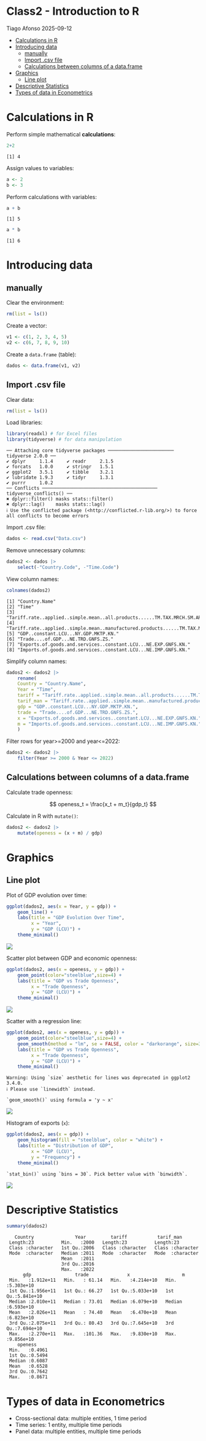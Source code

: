 # Class2 - Introduction to R
Tiago Afonso
2025-09-12

-   [Calculations in R](#calculations-in-r)
-   [Introducing data](#introducing-data)
    -   [manually](#manually)
    -   [Import .csv file](#import-.csv-file)
    -   [Calculations between columns of a
        data.frame](#calculations-between-columns-of-a-data.frame)
-   [Graphics](#graphics)
    -   [Line plot](#line-plot)
-   [Descriptive Statistics](#descriptive-statistics)
-   [Types of data in Econometrics](#types-of-data-in-econometrics)

# Calculations in R

Perform simple mathematical **calculations**:

``` r
2+2
```

    [1] 4

Assign values to variables:

``` r
a <- 2
b <- 3
```

Perform calculations with variables:

``` r
a + b
```

    [1] 5

``` r
a * b
```

    [1] 6

# Introducing data

## manually

Clear the environment:

``` r
rm(list = ls())
```

Create a vector:

``` r
v1 <- c(1, 2, 3, 4, 5)
v2 <- c(6, 7, 8, 9, 10)
```

Create a `data.frame` (table):

``` r
dados <- data.frame(v1, v2)
```

## Import .csv file

Clear data:

``` r
rm(list = ls())
```

Load libraries:

``` r
library(readxl) # for Excel files
library(tidyverse) # for data manipulation
```

    ── Attaching core tidyverse packages ──────────────────────── tidyverse 2.0.0 ──
    ✔ dplyr     1.1.4     ✔ readr     2.1.5
    ✔ forcats   1.0.0     ✔ stringr   1.5.1
    ✔ ggplot2   3.5.1     ✔ tibble    3.2.1
    ✔ lubridate 1.9.3     ✔ tidyr     1.3.1
    ✔ purrr     1.0.2     
    ── Conflicts ────────────────────────────────────────── tidyverse_conflicts() ──
    ✖ dplyr::filter() masks stats::filter()
    ✖ dplyr::lag()    masks stats::lag()
    ℹ Use the conflicted package (<http://conflicted.r-lib.org/>) to force all conflicts to become errors

Import .csv file:

``` r
dados <- read.csv("Data.csv")
```

Remove unnecessary columns:

``` r
dados2 <- dados |> 
    select(-"Country.Code", -"Time.Code")
```

View column names:

``` r
colnames(dados2)
```

    [1] "Country.Name"                                                                       
    [2] "Time"                                                                               
    [3] "Tariff.rate..applied..simple.mean..all.products......TM.TAX.MRCH.SM.AR.ZS."         
    [4] "Tariff.rate..applied..simple.mean..manufactured.products......TM.TAX.MANF.SM.AR.ZS."
    [5] "GDP..constant.LCU...NY.GDP.MKTP.KN."                                                
    [6] "Trade....of.GDP...NE.TRD.GNFS.ZS."                                                  
    [7] "Exports.of.goods.and.services..constant.LCU...NE.EXP.GNFS.KN."                      
    [8] "Imports.of.goods.and.services..constant.LCU...NE.IMP.GNFS.KN."                      

Simplify column names:

``` r
dados2 <- dados2 |> 
    rename(
    Country = "Country.Name",
    Year = "Time",
    tariff = "Tariff.rate..applied..simple.mean..all.products......TM.TAX.MRCH.SM.AR.ZS.",
    tarif_man = "Tariff.rate..applied..simple.mean..manufactured.products......TM.TAX.MANF.SM.AR.ZS.",
    gdp = "GDP..constant.LCU...NY.GDP.MKTP.KN.",
    trade = "Trade....of.GDP...NE.TRD.GNFS.ZS.",
    x = "Exports.of.goods.and.services..constant.LCU...NE.EXP.GNFS.KN.",
    m = "Imports.of.goods.and.services..constant.LCU...NE.IMP.GNFS.KN."
    )
```

Filter rows for year\>=2000 and year\<=2022:

``` r
dados2 <- dados2 |> 
    filter(Year >= 2000 & Year <= 2022)
```

## Calculations between columns of a data.frame

Calculate trade openness:

$$
openess_t = \frac{x_t + m_t}{gdp_t}
$$

Calculate in R with `mutate()`:

``` r
dados2 <- dados2 |> 
    mutate(openess = (x + m) / gdp)
```

# Graphics

## Line plot

Plot of GDP evolution over time:

``` r
ggplot(dados2, aes(x = Year, y = gdp)) +
    geom_line() +
    labs(title = "GDP Evolution Over Time",
         x = "Year",
         y = "GDP (LCU)") +
    theme_minimal()
```

![](Class2_Intro_R.markdown_strict_files/figure-markdown_strict/unnamed-chunk-15-1.png)

Scatter plot between GDP and economic openness:

``` r
ggplot(dados2, aes(x = openess, y = gdp)) +
    geom_point(color="steelblue",size=4) +
    labs(title = "GDP vs Trade Openness",
         x = "Trade Openness",
         y = "GDP (LCU)") +
    theme_minimal()
```

![](Class2_Intro_R.markdown_strict_files/figure-markdown_strict/unnamed-chunk-16-1.png)

Scatter with a regression line:

``` r
ggplot(dados2, aes(x = openess, y = gdp)) +
    geom_point(color="steelblue",size=4) +
    geom_smooth(method = "lm", se = FALSE, color = "darkorange", size=3) +
    labs(title = "GDP vs Trade Openness",
         x = "Trade Openness",
         y = "GDP (LCU)") +
    theme_minimal()
```

    Warning: Using `size` aesthetic for lines was deprecated in ggplot2 3.4.0.
    ℹ Please use `linewidth` instead.

    `geom_smooth()` using formula = 'y ~ x'

![](Class2_Intro_R.markdown_strict_files/figure-markdown_strict/unnamed-chunk-17-1.png)

Histogram of exports (`x`):

``` r
ggplot(dados2, aes(x = gdp)) +
    geom_histogram(fill = "steelblue", color = "white") +
    labs(title = "Distribution of GDP",
         x = "GDP (LCU)",
         y = "Frequency") +
    theme_minimal()
```

    `stat_bin()` using `bins = 30`. Pick better value with `binwidth`.

![](Class2_Intro_R.markdown_strict_files/figure-markdown_strict/unnamed-chunk-18-1.png)

# Descriptive Statistics

``` r
summary(dados2)
```

       Country               Year         tariff           tarif_man        
     Length:23          Min.   :2000   Length:23          Length:23         
     Class :character   1st Qu.:2006   Class :character   Class :character  
     Mode  :character   Median :2011   Mode  :character   Mode  :character  
                        Mean   :2011                                        
                        3rd Qu.:2016                                        
                        Max.   :2022                                        
          gdp                trade              x                   m            
     Min.   :1.912e+11   Min.   : 61.14   Min.   :4.214e+10   Min.   :5.303e+10  
     1st Qu.:1.956e+11   1st Qu.: 66.27   1st Qu.:5.033e+10   1st Qu.:5.841e+10  
     Median :2.010e+11   Median : 73.01   Median :6.079e+10   Median :6.593e+10  
     Mean   :2.026e+11   Mean   : 74.40   Mean   :6.470e+10   Mean   :6.823e+10  
     3rd Qu.:2.075e+11   3rd Qu.: 80.43   3rd Qu.:7.645e+10   3rd Qu.:7.694e+10  
     Max.   :2.270e+11   Max.   :101.36   Max.   :9.830e+10   Max.   :9.856e+10  
        openess      
     Min.   :0.4961  
     1st Qu.:0.5494  
     Median :0.6087  
     Mean   :0.6528  
     3rd Qu.:0.7642  
     Max.   :0.8671  

# Types of data in Econometrics

-   Cross-sectional data: multiple entities, 1 time period
-   Time series: 1 entity, multiple time periods
-   Panel data: multiple entities, multiple time periods
